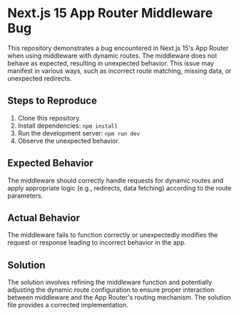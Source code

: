 # Next.js 15 App Router Middleware Bug

This repository demonstrates a bug encountered in Next.js 15's App Router when using middleware with dynamic routes.  The middleware does not behave as expected, resulting in unexpected behavior.  This issue may manifest in various ways, such as incorrect route matching, missing data, or unexpected redirects.

## Steps to Reproduce

1. Clone this repository.
2. Install dependencies: `npm install`
3. Run the development server: `npm run dev`
4. Observe the unexpected behavior.

## Expected Behavior

The middleware should correctly handle requests for dynamic routes and apply appropriate logic (e.g., redirects, data fetching) according to the route parameters.

## Actual Behavior

The middleware fails to function correctly or unexpectedly modifies the request or response leading to incorrect behavior in the app.

## Solution

The solution involves refining the middleware function and potentially adjusting the dynamic route configuration to ensure proper interaction between middleware and the App Router's routing mechanism.  The solution file provides a corrected implementation.